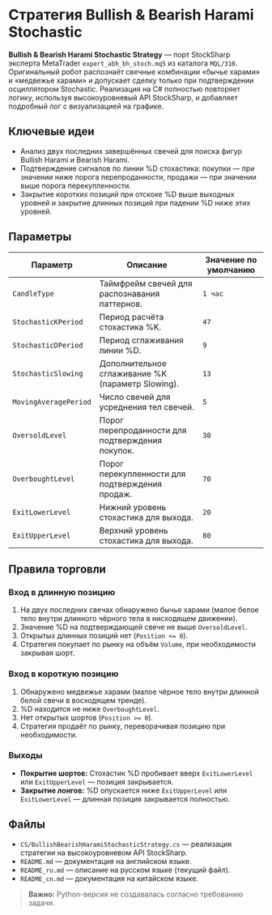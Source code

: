 # Стратегия Bullish & Bearish Harami Stochastic

**Bullish & Bearish Harami Stochastic Strategy** — порт StockSharp эксперта MetaTrader `expert_abh_bh_stoch.mq5` из каталога `MQL/310`. Оригинальный робот распознаёт свечные комбинации «бычье харами» и «медвежье харами» и допускает сделку только при подтверждении осциллятором Stochastic. Реализация на C# полностью повторяет логику, используя высокоуровневый API StockSharp, и добавляет подробный лог с визуализацией на графике.

## Ключевые идеи

- Анализ двух последних завершённых свечей для поиска фигур Bullish Harami и Bearish Harami.
- Подтверждение сигналов по линии %D стохастика: покупки — при значении ниже порога перепроданности, продажи — при значении выше порога перекупленности.
- Закрытие коротких позиций при отскоке %D выше выходных уровней и закрытие длинных позиций при падении %D ниже этих уровней.

## Параметры

| Параметр | Описание | Значение по умолчанию |
|----------|----------|-----------------------|
| `CandleType` | Таймфрейм свечей для распознавания паттернов. | `1 час` |
| `StochasticKPeriod` | Период расчёта стохастика %K. | `47` |
| `StochasticDPeriod` | Период сглаживания линии %D. | `9` |
| `StochasticSlowing` | Дополнительное сглаживание %K (параметр Slowing). | `13` |
| `MovingAveragePeriod` | Число свечей для усреднения тел свечей. | `5` |
| `OversoldLevel` | Порог перепроданности для подтверждения покупок. | `30` |
| `OverboughtLevel` | Порог перекупленности для подтверждения продаж. | `70` |
| `ExitLowerLevel` | Нижний уровень стохастика для выхода. | `20` |
| `ExitUpperLevel` | Верхний уровень стохастика для выхода. | `80` |

## Правила торговли

### Вход в длинную позицию
1. На двух последних свечах обнаружено бычье харами (малое белое тело внутри длинного чёрного тела в нисходящем движении).
2. Значение %D на подтверждающей свече не выше `OversoldLevel`.
3. Открытых длинных позиций нет (`Position <= 0`).
4. Стратегия покупает по рынку на объём `Volume`, при необходимости закрывая шорт.

### Вход в короткую позицию
1. Обнаружено медвежье харами (малое чёрное тело внутри длинной белой свечи в восходящем тренде).
2. %D находится не ниже `OverboughtLevel`.
3. Нет открытых шортов (`Position >= 0`).
4. Стратегия продаёт по рынку, переворачивая позицию при необходимости.

### Выходы
- **Покрытие шортов:** Стохастик %D пробивает вверх `ExitLowerLevel` или `ExitUpperLevel` — позиция закрывается.
- **Закрытие лонгов:** %D опускается ниже `ExitUpperLevel` или `ExitLowerLevel` — длинная позиция закрывается полностью.

## Файлы

- `CS/BullishBearishHaramiStochasticStrategy.cs` — реализация стратегии на высокоуровневом API StockSharp.
- `README.md` — документация на английском языке.
- `README_ru.md` — описание на русском языке (текущий файл).
- `README_cn.md` — документация на китайском языке.

> **Важно:** Python-версия не создавалась согласно требованию задачи.
